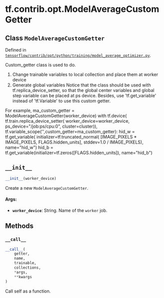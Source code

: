 <div itemscope itemtype="http://developers.google.com/ReferenceObject">
<meta itemprop="name" content="tf.contrib.opt.ModelAverageCustomGetter" />
<meta itemprop="path" content="Stable" />
<meta itemprop="property" content="__call__"/>
<meta itemprop="property" content="__init__"/>
</div>

# tf.contrib.opt.ModelAverageCustomGetter

## Class `ModelAverageCustomGetter`





Defined in [`tensorflow/contrib/opt/python/training/model_average_optimizer.py`](https://www.tensorflow.org/code/tensorflow/contrib/opt/python/training/model_average_optimizer.py).

Custom_getter class is used to do.

1. Change trainable variables to local collection and place them at worker
  device
2. Generate global variables
  Notice that the class should be used with tf.replica_device_setter,
  so that the global center variables and global step variable can be placed
  at ps device. Besides, use 'tf.get_variable' instead of 'tf.Variable' to
  use this custom getter.

For example,
ma_custom_getter = ModelAverageCustomGetter(worker_device)
with tf.device(
  tf.train.replica_device_setter(
    worker_device=worker_device,
    ps_device="/job:ps/cpu:0",
    cluster=cluster)),
  tf.variable_scope('',custom_getter=ma_custom_getter):
  hid_w = tf.get_variable(
    initializer=tf.truncated_normal(
        [IMAGE_PIXELS * IMAGE_PIXELS, FLAGS.hidden_units],
        stddev=1.0 / IMAGE_PIXELS),
    name="hid_w")
  hid_b = tf.get_variable(initializer=tf.zeros([FLAGS.hidden_units]),
                          name="hid_b")

<h2 id="__init__"><code>__init__</code></h2>

``` python
__init__(worker_device)
```

Create a new `ModelAverageCustomGetter`.

#### Args:

* <b>`worker_device`</b>: String.  Name of the `worker` job.



## Methods

<h3 id="__call__"><code>__call__</code></h3>

``` python
__call__(
    getter,
    name,
    trainable,
    collections,
    *args,
    **kwargs
)
```

Call self as a function.



